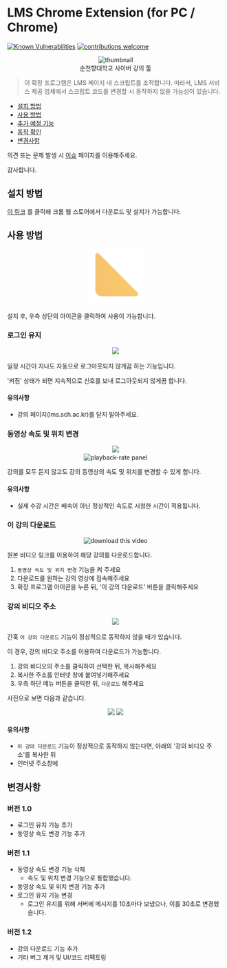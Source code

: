 # LMS Chrome Extension (for PC / Chrome)

[![Known Vulnerabilities](https://snyk.io/test/github/Gumball12/lmsplusplus/badge.svg?targetFile=package.json)](https://snyk.io/test/github/Gumball12/lmsplusplus?targetFile=package.json)
[![contributions welcome](https://img.shields.io/badge/contributions-welcome-brightgreen.svg?style=flat)](https://github.com/Gumball12/lmsplusplus/issues)

<p align="center">
  <img src="https://i.imgur.com/wj3LY1j.png" alt="thumbnail">
  <br>
  순천향대학교 사이버 강의 툴
</p>

> 이 확장 프로그램은 LMS 페이지 내 스크립트를 조작합니다. 따라서, LMS 서비스 제공 업체에서 스크립트 코드를 변경할 시 동작하지 않을 가능성이 있습니다.

* [설치 방법](#설치-방법)
* [사용 방법](#사용-방법)
* [추가 예정 기능](#추가-예정-기능)
* [동작 확인](#동작-확인)
* [변경사항](#변경사항)

의견 또는 문제 발생 시 [이슈](https://github.com/Gumball12/lms-playbackrate-extension/issues) 페이지를 이용해주세요.

감사합니다.

## 설치 방법

[이 링크](https://chrome.google.com/webstore/detail/lms%20%20/kdnnjmhhabnalhbpppkocnplmmebmobh) 를 클릭해 크롬 웹 스토어에서 다운로드 및 설치가 가능합니다.

## 사용 방법

<p align="center">
  <img src="./images/favicon-128x128.png" alt="favicon">
</p>

설치 후, 우측 상단의 아이콘을 클릭하여 사용이 가능합니다.

### 로그인 유지

<p align="center">
  <img src="https://i.imgur.com/WzT0shn.png" height="220">
</p>

일정 시간이 지나도 자동으로 로그아웃되지 않게끔 하는 기능입니다.

'켜짐' 상태가 되면 지속적으로 신호를 보내 로그아웃되지 않게끔 합니다.

#### 유의사항

* 강의 페이지(lms.sch.ac.kr)를 닫지 말아주세요.

### 동영상 속도 및 위치 변경

<p align="center">
  <img src="https://i.imgur.com/KBfKjrw.png" height="220">
  <br>
  <img src="https://i.imgur.com/deD2cq1.png" alt="playback-rate panel" height="220">
</p>

강의를 모두 듣지 않고도 강의 동영상의 속도 및 위치를 변경할 수 있게 합니다.

#### 유의사항

* 실제 수강 시간은 배속이 아닌 정상적인 속도로 시청한 시간이 적용됩니다.

### 이 강의 다운로드

<p align="center">
  <img src="https://i.imgur.com/Doev26S.png" alt="download this video" height="220">
</p>

원본 비디오 링크를 이용하여 해당 강의를 다운로드합니다.

1. `동영상 속도 및 위치 변경` 기능을 켜 주세요
1. 다운로드를 원하는 강의 영상에 접속해주세요
1. 확장 프로그램 아이콘을 누른 뒤, '이 강의 다운로드' 버튼을 클릭해주세요

### 강의 비디오 주소

<p align="center">
  <img src="https://i.imgur.com/tDa9zPR.png" height="220">
</p>

간혹 `이 강의 다운로드` 기능이 정상적으로 동작하지 않을 때가 있습니다.

이 경우, 강의 비디오 주소를 이용하여 다운로드가 가능합니다.

1. 강의 비디오의 주소를 클릭하여 선택한 뒤, 복사해주세요
1. 복사한 주소를 인터넷 창에 붙여넣기해주세요
1. 우측 하단 메뉴 버튼을 클릭한 뒤, `다운로드` 해주세요

사진으로 보면 다음과 같습니다.

<p align="center">
  <img src="https://i.imgur.com/CkctUQ7.png" height="180">
  <img src="https://i.imgur.com/JpQBmKB.png" height="180">
</p>

#### 유의사항

* `이 강의 다운로드` 기능이 정상적으로 동작하지 않는다면, 아래의 '강의 비디오 주소'를 복사한 뒤
* 인터넷 주소창에 

## 변경사항

### 버전 1.0

* 로그인 유지 기능 추가
* 동영상 속도 변경 기능 추가

### 버전 1.1

* 동영상 속도 변경 기능 삭제
    * 속도 및 위치 변경 기능으로 통합했습니다.
* 동영상 속도 및 위치 변경 기능 추가
* 로그인 유지 기능 변경
    * 로그인 유지를 위해 서버에 메시지를 10초마다 보냈으나, 이를 30초로 변경했습니다.

### 버전 1.2

* 강의 다운로드 기능 추가
* 기타 버그 제거 및 UI/코드 리팩토링
